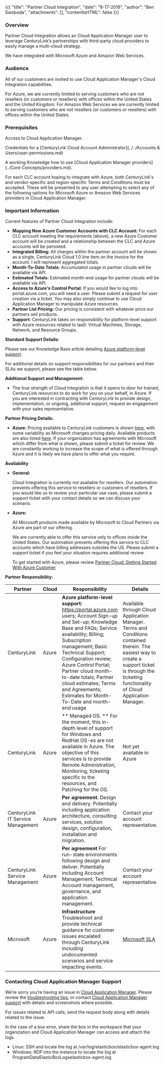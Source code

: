 {{{
  "title": "Partner Cloud Integration",
  "date": "8-17-2016",
  "author": "Ben Swoboda",
  "attachments": [],
  "contentIsHTML": false
}}}

### Overview

Partner Cloud Integration allows an Cloud Application Manager user to leverage CenturyLink’s partnerships with third-party cloud providers to easily manage a multi-cloud strategy.

We have integrated with Microsoft Azure and Amazon Web Services.

### Audience

All of our customers are invited to use Cloud Application Manager's Cloud Integration capabilities.

For Azure, we are currently limited to serving customers who are not resellers (or customers or resellers) with offices within the United States and the United Kingdom.
For Amazon Web Services we are currently limited to serving customers who are not resellers (or customers or resellers) with offices within the United States.

### Prerequisites

Access to Cloud Application Manager.

Credentials for a [CenturyLink Cloud Account Administrator](../../Accounts & Users/user-permissions.md)

A working Knowledge how to use [Cloud Application Manager providers](../Core Concepts/providers.md).

For each CLC account hoping to integrate with Azure, both CenturyLink's and vendor-specific and region-specific Terms and Conditions must be accepted. These will be presented to any user attempting to select any of the following options for Microsoft Azure or Amazon Web Services providers in Cloud Application Manager.



### Important Information





Current features of Partner Cloud Integration include:
* **Mapping New Azure Customer Accounts with CLC Account:** For each CLC account meeting the requirements (above), a new Azure Customer account will be created and a relationship between the CLC and Azure accounts will be persisted.
* **Integrated Billing:** All charges within the partner account will be shown as a single, CenturyLink Cloud 1.0 line item on the invoice for the account. I will represent aggregated totals.
* **Month-To-Date Totals:** Accumulated usage in partner clouds will be available via API.
* **Estimated Totals:** Estimated month-end usage for partner clouds will be available via API.
* **Access to Azure's Control Portal:** If you would like to log into portal.azure.com, you will need a user. Please submit a request for user creation via a ticket. You may also simply continue to use Cloud Application Manager to manipulate Azure resources.
* **Partner List Pricing:** Our pricing is consistent with whatever price our partners sell products.
* **Support:** CenturyLink takes on responsibility for platform-level support with Azure resources related to IaaS: Virtual Machines, Storage, Network, and Resource Groups.



**Standard Support Details:**

Please see our Knowledge Base article detailing [Azure platform-level support](./partner-cloud-integration-azure-support.md).

For additional details on support responsibilities for our partners and their SLAs we support, please see the table below.

**Additional Support and Management:**
* The true strength of Cloud Integration is that it opens to door for trained, CenturyLink resources to do work for you on your behalf, in Azure. If you are interested in contracting with CenturyLink to provide design, implementation, or ongoing, additional support, request an engagement with your sales representative.

**Partner Pricing Details:**
* **Azure:** Pricing available to CenturyLink customers is shown [here](https://www.ctl.io/pricing), with some variability as Microsoft changes pricing daily. Available products are also listed [here](./partner-cloud-integration-azure-capabilities.md). If your organization has agreements with Microsoft which differ from what is shown, please submit a ticket for review. We are constantly working to increase the scope of what is offered through Azure and it is likely we have plans to offer what you require.

**Availability**
* **General:**

  Cloud Integration is currently not available for resellers. Our automation prevents offering this service to resellers or customers of resellers. If you would like us to review your particular use case, please submit a support ticket with your contact details so we can discuss your scenario.

* **Azure:**

  All Microsoft products made available by Microsoft to Cloud Partners via Azure are part of our offering.

  We are currently able to offer this service only to offices inside the United States. Our automation prevents offering this service to CLC accounts which have billing addresses outsides the US. Please submit a support ticket if you feel your situation requires additional review.

  To get started with Azure, please review [Partner Cloud: Getting Started With Azure Customer](./partner-cloud-integration-azure-new.md)

**Partner Responsibility:**

  Partner | Cloud | Responsibility | Details
--- | --- | --- | ---
CenturyLink  | Azure |   **Azure platform-level support:** https://portal.azure.com users; Account Sign-up and Set-up; Knowledge Base and FAQs; Service availability; Billing; Subscription management; Basic Technical Support; Configuration review; Azure Control Portal; Partner cloud month-to-date totals; Partner cloud estimates; Terms and Agreements; Estimates for Month-To-Date and month-end usage | Available through Cloud Application Manager. Terms and Conditions contained therein. The easiest way to create a support ticket is through the ticketing functionality of Cloud Application Manager.
CenturyLink | Azure | ** Managed OS. ** For the moment, this in-depth level of support for Windows and RedHat OS-es are not available in Azure. The objective of this services is to provide Remote Administration, Monitoring, ticketing specific to the resources, and Patching for the OS. | Not yet available in Azure
CenturyLink IT Service Management | Azure | **Per agreement.** Design and delivery. Potentially including application architecture, consulting services, solution design, configuration, installation and migration.| Contact your account representative.
CenturyLink Service Management | Azure | **Per agreement** For run-state environments following design and deliver. Potentially including Account Management, Technical Account management, governance, and application management. | Contact your account representative.
Microsoft | Azure | **Infrastructure** Troubleshoot and provide technical guidance for customer issues escalated through CenturyLink including undocumented scenarios and service impacting events.  | [Microsoft SLA](http://www.microsoftvolumelicensing.com/DocumentSearch.aspx?Mode=3&DocumentTypeId=37)

### Contacting Cloud Application Manager Support

We’re sorry you’re having an issue in [Cloud Application Manager](https://www.ctl.io/cloud-application-manager/). Please review the [troubleshooting tips](../Troubleshooting/troubleshooting-tips.md), or contact [Cloud Application Manager support](mailto:incident@CenturyLink.com) with details and screenshots where possible.

For issues related to API calls, send the request body along with details related to the issue.

In the case of a box error, share the box in the workspace that your organization and Cloud Application Manager can access and attach the logs.
* Linux: SSH and locate the log at /var/log/elasticbox/elasticbox-agent.log
* Windows: RDP into the instance to locate the log at ProgramDataElasticBoxLogselasticbox-agent.log
